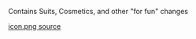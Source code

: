 Contains Suits, Cosmetics, and other "for fun" changes

[icon.png source](https://wallpapercave.com/w/wp6025454)
